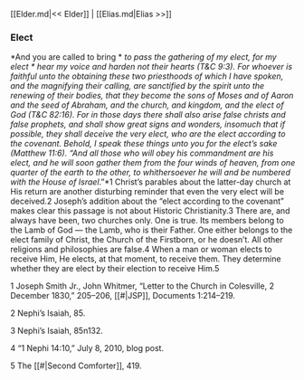 [[Elder.md|<< Elder]]  |  [[Elias.md|Elias >>]]

### Elect

*And you are called to bring *
*to pass the gathering of my elect, for my elect *
*hear my voice and harden not their hearts* (T&C 9:3). *For whoever is faithful unto the obtaining these two priesthoods of which I have spoken, and the magnifying their calling, are sanctified by the spirit unto the renewing of their bodies, that they become the sons of Moses and of Aaron and the seed of Abraham, and the church, and kingdom, and the elect of God* (T&C 82:16). *For in those days there shall also arise false christs and false prophets, and shall show great signs and wonders, insomuch that if possible, they shall deceive the very elect, who are the elect according to the covenant. Behold, I speak these things unto you for the elect’s sake* (Matthew 11:6). “And all those who will obey his commandment are his elect, and he will soon gather them from the four winds of heaven, from one quarter of the earth to the other, to whithersoever he will and be numbered with the House of Israel*.”*1 Christ’s parables about the latter-day church at His return are another disturbing reminder that even the very elect will be deceived.2 Joseph’s addition about the “elect according to the covenant” makes clear this passage is not about Historic Christianity.3 There are, and always have been, two churches only. One is true. Its members belong to the Lamb of God — the Lamb, who is their Father. One either belongs to the elect family of Christ, the Church of the Firstborn, or he doesn’t. All other religions and philosophies are false.4 When a man or woman elects to receive Him, He elects, at that moment, to receive them. They determine whether they are elect by their election to receive Him.5



1 Joseph Smith Jr., John Whitmer, “Letter to the Church in Colesville, 2 December 1830,” 205–206, [[#|JSP]], Documents 1:214–219.


2 Nephi’s Isaiah, 85.


3 Nephi’s Isaiah, 85n132.


4 “1 Nephi 14:10,” July 8, 2010, blog post.


5 The [[#|Second Comforter]], 419.